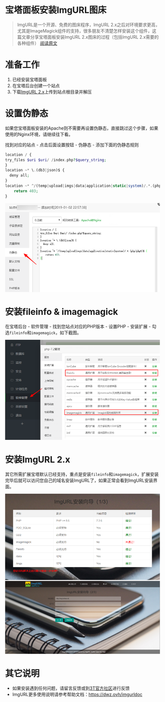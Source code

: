 # 宝塔面板安装ImgURL图床


> ImgURL是一个开源、免费的图床程序，ImgURL 2.x之后对环境要求更高，尤其是ImageMagick组件的支持，很多朋友不清楚怎样安装这个组件，这篇文章分享宝塔面板安装ImgURL 2.x图床的过程（包括ImgURL 2.x需要的各种组件）
[阅读原文](https://www.xiaoz.me/archives/12081)

<!--more-->

# 准备工作
1. 已经安装宝塔面板
2. 在宝塔后台创建一个站点
3. 下载[ImgURL 2.x](https://github.com/helloxz/imgurl)上传到站点根目录并解压

# 设置伪静态
如果您宝塔面板安装的Apache则不需要再设置伪静态，直接跳过这个步骤，如果使用的Nginx环境，请继续往下看。

找到对应的站点 - 点击后面设置按钮 - 伪静态 - 添加下面的伪静态规则
```php 伪静态规则
location / {
try_files $uri $uri/ /index.php?$query_string;
}
location ~* \.(db3|json)$ {
  deny all;
}
location ~* ^/(temp|upload|imgs|data|application|static|system)/.*.(php|php5)$ {
    return 403;
}
```
![](images/2.png)

# 安装fileinfo & imagemagick
在宝塔后台 - 软件管理 - 找到您站点对应的PHP版本 - 设置PHP - 安装扩展 - 勾选`fileinfo`和`imagemagick`，如下截图。

![](images/3.png)

# 安装ImgURL 2.x
其它所需扩展宝塔默认已经支持，重点是安装`fileinfo`和`imagemagick`，扩展安装完毕后就可以访问您自己的域名安装ImgURL了，如果正常会看到ImgURL安装界面。

![](images/4.png)  
![](images/5.png)

# 其它说明
- 如果安装遇到任何问题，请留言反馈或到[3T官方社区](https://ttt.sh/category/6/imgurl%E5%9B%BE%E5%BA%8A)进行反馈
- ImgURL更多使用说明请参考帮助文档：<https://dwz.ovh/imgurldoc>



